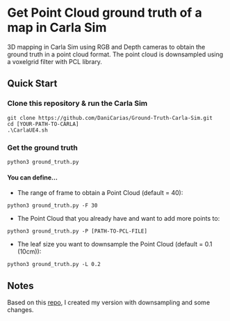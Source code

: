 # Get Point Cloud ground truth of a map in Carla Sim

3D mapping in Carla Sim using RGB and Depth cameras to obtain the ground truth in a point cloud format.
The point cloud is downsampled using a voxelgrid filter with PCL library.


## Quick Start
### Clone this repository & run the Carla Sim
```
git clone https://github.com/DaniCarias/Ground-Truth-Carla-Sim.git
cd [YOUR-PATH-TO-CARLA]
.\CarlaUE4.sh
```

### Get the ground truth
```
python3 ground_truth.py
```
#### You can define...
* The range of frame to obtain a Point Cloud (default = 40):
```
python3 ground_truth.py -F 30
```
* The Point Cloud that you already have and want to add more points to:
```
python3 ground_truth.py -P [PATH-TO-PCL-FILE]
```
* The leaf size you want to downsample the Point Cloud (default = 0.1 (10cm)):
```
python3 ground_truth.py -L 0.2
```


## Notes
Based on this [repo](https://github.com/iaoqian/carla_3d-mapping_and_adding_virtual_objects/tree/main), I created my version with downsampling and some changes.


